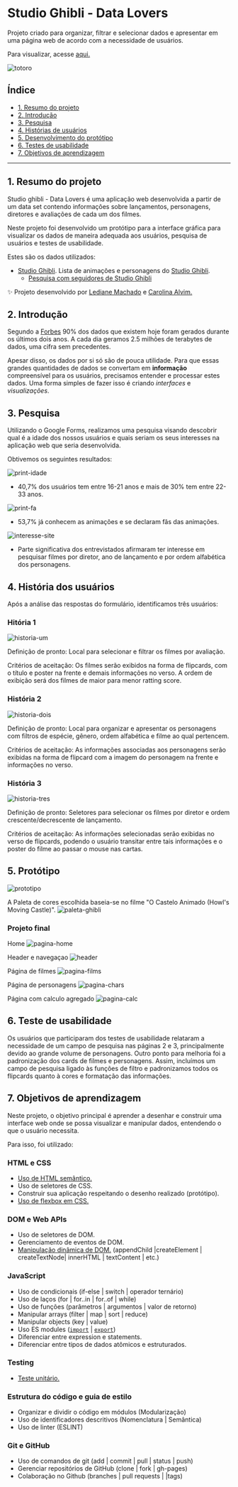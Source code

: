 # Studio Ghibli - Data Lovers

Projeto criado para organizar, filtrar e selecionar dados e apresentar em uma página web de acordo com a necessidade de usuários.

Para visualizar, acesse [aqui.](https://caroalvim.github.io/SAP006-data-lovers/)


![totoro](https://github.com/caroAlvim/SAP006-data-lovers/blob/main/src/imgs/totoro.gif)

## Índice

- [1. Resumo do projeto](#1-resumo-do-projeto)
- [2. Introdução](#2-introducao)
- [3. Pesquisa](#3-pesquisa)
- [4. Histórias de usuários](#3-historias-de-usuarios)
- [5. Desenvolvimento do protótipo](#5-desenvolvimento-do-prototipo)
- [6. Testes de usabilidade ](#6-testes-de-usabilidade)
- [7. Objetivos de aprendizagem](#7-objetivos-de-aprendizagem)


---
## 1. Resumo do projeto

Studio ghibli - Data Lovers é uma aplicação web desenvolvida a partir de um data set contendo informações sobre lançamentos, personagens, diretores e avaliações de cada um dos filmes. 

Neste projeto foi desenvolvido um protótipo para a interface gráfica para visualizar os dados de maneira adequada aos usuários, pesquisa de usuários e testes de usabilidade.

Estes são os dados utilizados:

* [Studio Ghibli](src/data/ghibli/ghibli.json).
  Lista de animações e personagens do [Studio Ghibli](https://ghiblicollection.com/).
  - [Pesquisa com seguidores de Studio Ghibli](src/data/ghibli/README.md)


✨ Projeto desenvolvido por [Lediane Machado](https://github.com/ledi-mach) e [Carolina Alvim.](https://github.com/caroAlvim)

## 2. Introdução

Segundo a [Forbes](https://www.forbes.com/sites/bernardmarr/2018/05/21/how-much-data-do-we-create-every-day-the-mind-blowing-stats-everyone-should-read) 90% dos dados que existem hoje foram gerados durante os últimos dois anos. A cada dia geramos 2.5 milhões de terabytes de dados, uma cifra sem precedentes.

Apesar disso, os dados por si só são de pouca utilidade. Para que essas grandes quantidades de dados se convertam em **informação** compreensível para os usuários, precisamos entender e processar estes dados. Uma forma simples de fazer isso é criando _interfaces_ e _visualizações_.


## 3. Pesquisa

Utilizando o Google Forms, realizamos uma pesquisa visando descobrir qual é a idade dos nossos usuários e quais seriam os seus interesses na aplicação web que seria desenvolvida.

Obtivemos os seguintes resultados:

![print-idade](https://github.com/caroAlvim/SAP006-data-lovers/blob/main/src/imgs/idade.png)

* 40,7% dos usuários tem entre 16-21 anos e mais de 30% tem entre 22-33 anos.

![print-fa](https://github.com/caroAlvim/SAP006-data-lovers/blob/main/src/imgs/relacao.png)
* 53,7% já conhecem as animações e se declaram fãs das animações.

![interesse-site](https://github.com/caroAlvim/SAP006-data-lovers/blob/main/src/imgs/topicos.png)
* Parte significativa dos entrevistados afirmaram ter interesse em pesquisar filmes por diretor, ano de lançamento e por ordem alfabética dos personagens.



## 4. História dos usuários

Após a análise das respostas do formulário, identificamos três usuários:

### Hitória 1

![historia-um](https://github.com/caroAlvim/SAP006-data-lovers/blob/main/src/imgs/1.png)

Definição de pronto: Local para selecionar e filtrar os filmes por avaliação. 

Critérios de aceitação: Os filmes serão exibidos na forma de flipcards, com o título e poster na frente e demais informações no verso. A ordem de exibição será dos filmes de maior para menor ratting score.

### História 2

![historia-dois](https://github.com/caroAlvim/SAP006-data-lovers/blob/main/src/imgs/2.png)

Definição de pronto: Local para organizar e apresentar os personagens com filtros de espécie, gênero, ordem alfabética e filme ao qual pertencem. 

Critérios de aceitação: As informações associadas aos personagens serão exibidas na forma de flipcard com a imagem do personagem na frente e informações no verso.


### História 3

![historia-tres](https://github.com/caroAlvim/SAP006-data-lovers/blob/main/src/imgs/3.png)

Definição de pronto: Seletores para selecionar os filmes por diretor e ordem crescente/decrescente de lançamento.

Critérios de aceitação: As informações selecionadas serão exibidas no verso de flipcards, podendo o usuário transitar entre tais informações e o poster do filme ao passar o mouse nas cartas.


## 5. Protótipo

![prototipo]()

A Paleta de cores escolhida baseia-se no filme "O Castelo Animado (Howl's Moving Castle)".
![paleta-ghibli](https://github.com/caroAlvim/SAP006-data-lovers/blob/main/src/imgs/paleta_ghibli.png)

### Projeto final

Home
![pagina-home](https://github.com/caroAlvim/SAP006-data-lovers/blob/main/src/imgs/pg-inicial.png)

Header e navegaçao
![header](https://github.com/caroAlvim/SAP006-data-lovers/blob/main/src/imgs/pg-header.png)

Página de filmes
![pagina-films](https://github.com/caroAlvim/SAP006-data-lovers/blob/main/src/imgs/pg-films.png)

Página de personagens
![pagina-chars](https://github.com/caroAlvim/SAP006-data-lovers/blob/main/src/imgs/pg-chars.png)

Página com calculo agregado
![pagina-calc](https://github.com/caroAlvim/SAP006-data-lovers/blob/main/src/imgs/pg-chars-calc.png)


## 6. Teste de usabilidade

Os usuários que participaram dos testes de usabilidade relataram a necessidade de um campo de pesquisa nas páginas 2 e 3, principalmente devido ao grande volume de personagens. Outro ponto para melhoria foi a padronização dos cards de filmes e personagens. Assim, incluímos um campo de pesquisa ligado às funções de filtro e padronizamos todos os flipcards quanto à cores e formatação das informações.


## 7. Objetivos de aprendizagem

Neste projeto, o objetivo principal é aprender a desenhar e construir uma interface web onde se possa visualizar e manipular dados, entendendo o que o usuário necessita.

Para isso, foi utilizado:

### HTML e CSS

* [Uso de HTML semântico.](https://developer.mozilla.org/en-US/docs/Glossary/Semantics#Semantics_in_HTML)
* Uso de seletores de CSS.
* Construir sua aplicação respeitando o desenho realizado (protótipo).
* [Uso de flexbox em CSS.](https://css-tricks.com/snippets/css/a-guide-to-flexbox/)

### DOM e Web APIs

* Uso de seletores de DOM.
* Gerenciamento de eventos de DOM.
* [Manipulação dinâmica de DOM.](https://developer.mozilla.org/pt-BR/docs/DOM/Referencia_do_DOM/Introdu%C3%A7%C3%A3o) (appendChild |createElement | createTextNode| innerHTML | textContent | etc.)

### JavaScript

* Uso de condicionais (if-else | switch | operador ternário)
* Uso de laços (for | for..in | for..of | while)
* Uso de funções (parâmetros | argumentos | valor de retorno)
* Manipular arrays (filter | map | sort | reduce)
* Manipular objects (key | value)
* Uso ES modules ([`import`](https://developer.mozilla.org/en-US/docs/Web/JavaScript/Reference/Statements/import) | [`export`](https://developer.mozilla.org/en-US/docs/Web/JavaScript/Reference/Statements/export))
* Diferenciar entre expression e statements.
* Diferenciar entre tipos de dados atômicos e estruturados.

### Testing

* [Teste unitário.](https://jestjs.io/docs/pt-BR/getting-started)

### Estrutura do código e guia de estilo

* Organizar e dividir o código em módulos (Modularização)
* Uso de identificadores descritivos (Nomenclatura | Semântica)
* Uso de linter (ESLINT)

### Git e GitHub

* Uso de comandos de git (add | commit | pull | status | push)
* Gerenciar repositórios de GitHub (clone | fork | gh-pages)
* Colaboração no Github (branches | pull requests | |tags)




